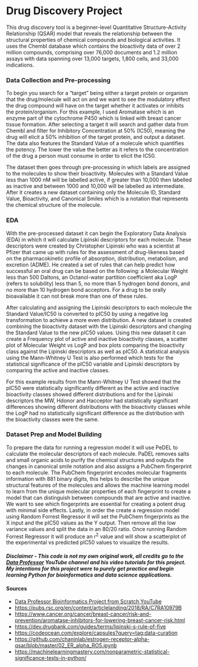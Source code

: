 # Drug Discovery Project
This drug discovery tool is a beginner-level Quantitative Structure-Activity Relationship (QSAR) model that reveals the relationship between the structural properties of chemical compounds and biological activities. It uses the Chembl database which contains the bioactivity data of over 2 million compounds, comprising over 76,000 documents and 1.2 million assays with data spanning over 13,000 targets, 1,800 cells, and 33,000 indications.

### Data Collection and Pre-processing
To begin you search for a “target” being either a target protein or organism that the drug/molecule will act on and we want to see the modulatory effect the drug compound will have on the target whether it activates or inhibits the protein/organism. For this example, I used Aromatase which is an enzyme part of the cytochrome P450 which is linked with breast cancer tissue formation. After selecting a target it will search and gather data from Chembl and filter for Inhibitory Concentration at 50% (IC50), meaning the drug will elicit a 50% inhibition of the target protein, and output a dataset. The data also features the Standard Value of a molecule which quantifies the potency. The lower the value the better as it refers to the concentration of the drug a person must consume in order to elicit the IC50.

The dataset then goes through pre-processing in which labels are assigned to the molecules to show their bioactivity. Molecules with a Standard Value less than 1000 nM will be labelled active, if greater than 10,000 then labelled as inactive and between 1000 and 10,000 will be labelled as intermediate. After it creates a new dataset containing only the Molecule ID, Standard Value, Bioactivity, and Canonical Smiles which is a notation that represents the chemical structure of the molecule.

### EDA
With the pre-processed dataset it can begin the Exploratory Data Analysis (EDA) in which it will calculate Lipinski descriptors for each molecule. These descriptors were created by Christopher Lipinski who was a scientist at Pfizer that came up with rules for the assessment of drug-likeness based on the pharmacokinetic profile of absorption, distribution, metabolism, and excretion (ADME). He created a set of rules that can help predict how successful an oral drug can be based on the following: a Molecular Weight less than 500 Daltons, an Octanol-water partition coefficient aka LogP (refers to solubility) less than 5, no more than 5 hydrogen bond donors, and no more than 10 hydrogen bond acceptors. For a drug to be orally bioavailable it can not break more than one of these rules.

After calculating and assigning the Lipinski descriptors to each molecule the Standard Value/IC50 is converted to pIC50 by using a negative log transformation to achieve a more even distribution. A new dataset is created combining the bioactivity dataset with the Lipinski descriptors and changing the Standard Value to the new pIC50 values. Using this new dataset it can create a Frequency plot of active and inactive bioactivity classes, a scatter plot of Molecular Weight vs LogP and box plots comparing the bioactivity class against the Lipinski descriptors as well as pIC50. A statistical analysis using the Mann-Whitney U Test is also performed which tests for the statistical significance of the pIC50 variable and Lipinski descriptors by comparing the active and inactive classes.

For this example results from the Mann-Whitney U Test showed that the pIC50 were statistically significantly different as the active and inactive bioactivity classes showed different distributions and for the Lipinski descriptors the  MW, Hdonor and Hacceptor had statistically significant differences showing different distributions with the bioactivity classes while the LogP had no statistically significant difference as the distribution with the bioactivity classes were the same.

### Dataset Prep and Model Building
To prepare the data for running a regression model it will use PeDEL to calculate the molecular descriptors of each molecule. PaDEL removes salts and small organic acids to purify the chemical structures and outputs the changes in canonical smile notation and also assigns a PubChem fingerprint to each molecule. The PubChem fingerprint encodes molecular fragments information with 881 binary digits, this helps to describe the unique structural features of the molecules and allows the machine learning model to learn from the unique molecular properties of each fingerprint to create a model that can distinguish between compounds that are active and inactive. We want to see which fingerprints are essential for creating a potent drug with minimal side effects. Lastly, in order the create a regression model using Random Forrest Regressor it will set the PubChem fingerprints as the X input and the pIC50 values as the Y output. Then remove all the low variance values and split the data in an 80/20 ratio. Once running Random Forrest Regressor it will produce an r<sup>2</sup> value and will show a scatterplot of the experimental vs predicted pIC50 values to visualize the results.

#### *Disclaimer - This code is not my own original work, all credits go to the [Data Professor](https://www.youtube.com/@DataProfessor) YouTube channel and his video tutorials for this project. My intentions for this project were to purely get practice and begin learning Python for bioinformatics and data science applications.* 

#### Sources
- [Data Professor Bioinformatics Project from Scratch YouTube](https://www.youtube.com/watch?v=plVLRashaA8&list=PLtqF5YXg7GLlQJUv9XJ3RWdd5VYGwBHrP)
- https://pubs.rsc.org/en/content/articlelanding/2018/RA/C7RA10979B
- https://www.cancer.org/cancer/breast-cancer/risk-and-prevention/aromatase-inhibitors-for-lowering-breast-cancer-risk.html
- https://dev.drugbank.com/guides/terms/lipinski-s-rule-of-five
- https://codeocean.com/explore/capsules?query=tag:data-curation
- https://github.com/chaninlab/estrogen-receptor-alpha-qsar/blob/master/02_ER_alpha_RO5.ipynb
- https://machinelearningmastery.com/nonparametric-statistical-significance-tests-in-python/
